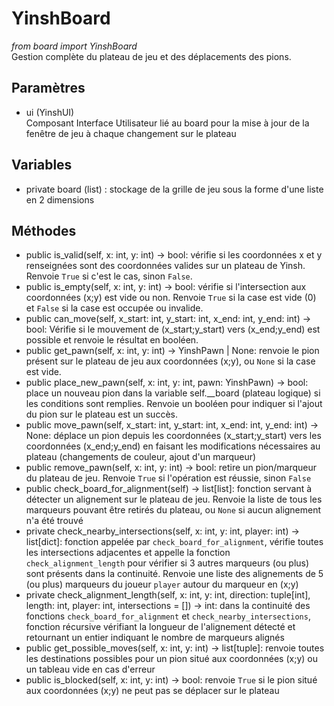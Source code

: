 # YinshBoard
*from board import YinshBoard*<br>
Gestion complète du plateau de jeu et des déplacements des pions.
## Paramètres
- ui (YinshUI)<br>
  Composant Interface Utilisateur lié au board pour la mise à jour de la fenêtre de jeu à chaque changement sur le plateau
## Variables
- private board (list) : stockage de la grille de jeu sous la forme d'une liste en 2 dimensions
## Méthodes
- public is_valid(self, x: int, y: int) -> bool: vérifie si les coordonnées x et y renseignées sont des coordonnées valides sur un plateau de Yinsh. Renvoie `True` si c'est le cas, sinon `False`.
- public is_empty(self, x: int, y: int) -> bool: vérifie si l'intersection aux coordonnées (x;y) est vide ou non. Renvoie `True` si la case est vide (0) et `False` si la case est occupée ou invalide.
- public can_move(self, x_start: int, y_start: int, x_end: int, y_end: int) -> bool: Vérifie si le mouvement de (x_start;y_start) vers (x_end;y_end) est possible et renvoie le résultat en booléen.
- public get_pawn(self, x: int, y: int) -> YinshPawn | None: renvoie le pion présent sur le plateau de jeu aux coordonnées (x;y), ou `None` si la case est vide.
- public place_new_pawn(self, x: int, y: int, pawn: YinshPawn) -> bool: place un nouveau pion dans la variable self.__board (plateau logique) si les conditions sont remplies. Renvoie un booléen pour indiquer si l'ajout du pion sur le plateau est un succès.
- public move_pawn(self, x_start: int, y_start: int, x_end: int, y_end: int) -> None: déplace un pion depuis les coordonnées (x_start;y_start) vers les coordonnées (x_end;y_end) en faisant les modifications nécessaires au plateau (changements de couleur, ajout d'un marqueur)
- public remove_pawn(self, x: int, y: int) -> bool: retire un pion/marqueur du plateau de jeu. Renvoie `True` si l'opération est réussie, sinon `False`
- public check_board_for_alignment(self) -> list[list]: fonction servant à détecter un alignement sur le plateau de jeu. Renvoie la liste de tous les marqueurs pouvant être retirés du plateau, ou `None` si aucun alignement n'a été trouvé
- private check_nearby_intersections(self, x: int, y: int, player: int) -> list[dict]: fonction appelée par `check_board_for_alignment`, vérifie toutes les intersections adjacentes et appelle la fonction `check_alignment_length` pour vérifier si 3 autres marqueurs (ou plus) sont présents dans la continuité. Renvoie une liste des alignements de 5 (ou plus) marqueurs du joueur `player` autour du marqueur en (x;y)
- private check_alignment_length(self, x: int, y: int, direction: tuple[int], length: int, player: int, intersections = []) -> int: dans la continuité des fonctions `check_board_for_alignment` et `check_nearby_intersections`, fonction récursive vérifiant la longueur de l'alignement détecté et retournant un entier indiquant le nombre de marqueurs alignés
- public get_possible_moves(self, x: int, y: int) -> list[tuple]: renvoie toutes les destinations possibles pour un pion situé aux coordonnées (x;y) ou un tableau vide en cas d'erreur
- public is_blocked(self, x: int, y: int) -> bool: renvoie `True` si le pion situé aux coordonnées (x;y) ne peut pas se déplacer sur le plateau